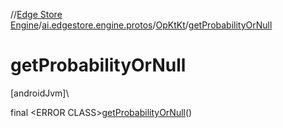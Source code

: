//[Edge Store Engine](../../../index.md)/[ai.edgestore.engine.protos](../index.md)/[OpKtKt](index.md)/[getProbabilityOrNull](get-probability-or-null.md)

# getProbabilityOrNull

[androidJvm]\

final &lt;ERROR CLASS&gt;[getProbabilityOrNull](get-probability-or-null.md)()
